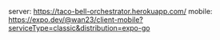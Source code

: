 server: https://taco-bell-orchestrator.herokuapp.com/
mobile: https://expo.dev/@wan23/client-mobile?serviceType=classic&distribution=expo-go